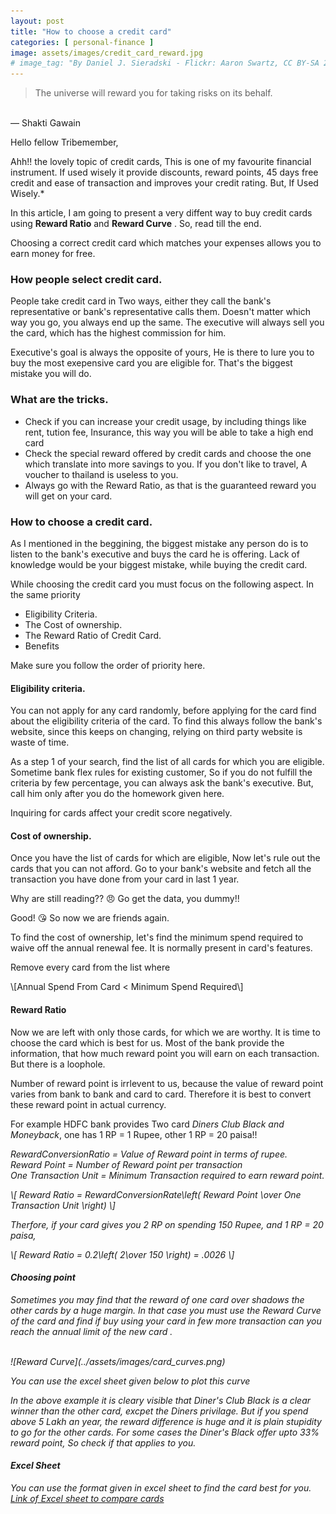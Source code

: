 ```yaml
---
layout: post
title: "How to choose a credit card"
categories: [ personal-finance ]
image: assets/images/credit_card_reward.jpg
# image_tag: "By Daniel J. Sieradski - Flickr: Aaron Swartz, CC BY-SA 2.0"
---
```

> The universe will reward you for taking risks on its behalf.
<br>
— Shakti Gawain


Hello fellow Tribemember,

Ahh!! the lovely topic of credit cards, This is one of my favourite financial instrument. If used wisely it provide discounts, reward points, 45 days free credit and ease of transaction and improves your credit rating. But, If Used Wisely.* 

In this article, I am going to present a very diffent way to buy credit cards using **Reward Ratio** and **Reward Curve** . So, read till the end.

Choosing a correct credit card which matches your expenses allows you to earn money for free.

### How people select credit card.
People take credit card in Two ways, either they call the bank's representative or bank's representative calls them. Doesn't matter which way you go, you always end up the same. The executive will always sell you the card, which has the highest commission for him.

Executive's goal is always the opposite of yours, He is there to lure you to buy the most exepensive card you are eligible for. That's the biggest mistake you will do.

### What are the tricks.
* Check if you can increase your credit usage, by including things like rent, tution fee, Insurance, this way you will be able to take a high end card
* Check the special reward offered by credit cards and choose the one which translate into more savings to you. If you don't like to travel, A voucher to thailand is useless to you.
* Always go with the Reward Ratio, as that is the guaranteed reward you will get on your card. 

### How to choose a credit card.
As I mentioned in the beggining, the biggest mistake any person do is to listen to the bank's executive and buys the card he is offering. Lack of knowledge would be your biggest mistake, while buying the credit card.

While choosing the credit card you must focus on the following aspect. In the same priority

<ul class="is-style-checkmark-list">
<li>Eligibility Criteria.</li>
<li>The Cost of ownership.</li>
<li>The Reward Ratio of Credit Card.</li>
<li>Benefits</li>
</ul>

Make sure you follow the order of priority here.

#### Eligibility criteria.
You can not apply for any card randomly, before applying for the card find about the eligibility criteria of the card. To find this always follow the bank's website, since this keeps on changing, relying on third party website is waste of time.

As a step 1 of your search, find the list of all cards for which you are eligible. Sometime bank flex rules for existing customer, So if you do not fulfill the criteria by few percentage, you can always ask the bank's executive. But, call him only after you do the homework given here.

Inquiring for cards affect your credit score negatively.

#### Cost of ownership.
Once you have the list of cards for which are eligible, Now let's rule out the cards that you can not afford. Go to your bank's website and fetch all the transaction you have done from your card in last 1 year.

Why are still reading?? :angry: Go get the data, you dummy!!

Good! :kissing_heart: So now we are friends again.

To find the cost of ownership, let's find the minimum spend required to waive off the annual renewal fee. It is normally present in card's features.

Remove every card from the list where
<p>
\[Annual Spend From Card < Minimum Spend Required\]
</p>

#### Reward Ratio
Now we are left with only those cards, for which we are worthy. It is time to choose the card which is best for us.
Most of the bank provide the information, that how much reward point you will earn on each transaction. But there is a loophole.

Number of reward point is irrlevent to us, because the value of reward point varies from bank to bank and card to card. Therefore it is best to convert these reward point in actual currency.

For example HDFC bank provides Two card <i>Diners Club Black and Moneyback</i>, one has 1 RP = 1 Rupee, other 1 RP = 20 paisa!!


<i>RewardConversionRatio = Value of Reward point in terms of rupee.<i>
<br>
<i>Reward Point = Number of Reward point per transaction<i>
<br>
<i>One Transaction Unit = Minimum Transaction required to earn reward point.<i>
<p>
\[ Reward Ratio = RewardConversionRate\left( Reward Point \over One Transaction Unit \right) \]
</p>

Therfore, if your card gives you 2 RP on spending 150 Rupee, and 1 RP = 20 paisa,

<p>
\[ Reward Ratio = 0.2\left( 2\over 150 \right)  = .0026
 \] 
</p>

#### Choosing point
Sometimes you may find that the reward of one card over shadows the other cards by a huge margin. In that case you must use the Reward Curve of the card and find if buy using your card in few more transaction can you reach the annual limit of the new card .

<br>
![Reward Curve](../assets/images/card_curves.png)

<i>You can use the excel sheet given below to plot this curve<i>

In the above example it is cleary visible that Diner's Club Black is a clear winner than the other card, excpet the Diners privilage. But if you spend above 5 Lakh an year, the reward difference is huge and it is plain stupidity to go for the other cards. For some cases the Diner's Black offer upto 33% reward point, So check if that applies to you.

#### Excel Sheet
You can use the format given in excel sheet to find the card best for you.
[Link of Excel sheet to compare cards](https://docs.google.com/spreadsheets/d/1xazjyv3SvSoYOSZ3s16xlSvwjWnQtAqffQHV2EN40rg/edit?usp=sharing)
